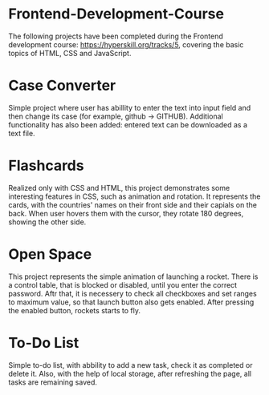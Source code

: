 # Frontend-Development-Course
The following projects have been completed during the Frontend development course: https://hyperskill.org/tracks/5, covering the basic topics of HTML, CSS and JavaScript. 

# Case Converter
Simple project where user has abillity to enter the text into input field and then change its case (for example, github -> GITHUB). Additional functionality has also been added: entered text can be downloaded as a text file.  

# Flashcards
Realized only with CSS and HTML, this project demonstrates some interesting features in CSS, such as animation and rotation. It represents the cards, with the countries' names on their front side and their capials on the back. When user hovers them with the cursor, they rotate 180 degrees, showing the other side. 

# Open Space
This project represents the simple animation of launching a rocket. There is a control table, that is blocked or disabled, until you enter the correct password. Aftr that, it is necessery to check all checkboxes and set ranges to maximum value, so that launch button also gets enabled. After pressing the enabled button, rockets starts to fly.  

# To-Do List 
Simple to-do list, with abbility to add a new task, check it as completed or delete it. Also, with the help of local storage, after refreshing the page, all tasks are remaining saved. 
